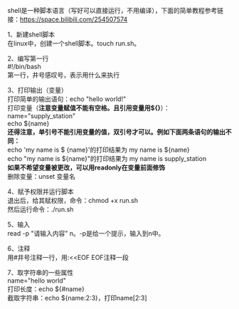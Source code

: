 shell是一种脚本语言（写好可以直接运行，不用编译），下面的简单教程参考链接：https://space.bilibili.com/254507574  

1、新建shell脚本  
在linux中，创建一个shell脚本。touch run.sh。  

2、编写第一行  
\#!/bin/bash  
第一行，井号感叹号，表示用什么来执行  

3、打印输出（变量）  
打印简单的输出语句：echo "hello world!"  
打印变量（**注意变量赋值不能有空格。且引用变量用${}**）：  
name="supply_station"  
echo ${name}  
**还得注意，单引号不能引用变量的值，双引号才可以。例如下面两条语句的输出不同：**  
echo 'my name is \$ \{name\}'的打印结果为 my name is \$\{name\}     
echo "my name is ${name}"的打印结果为 my name is supply_station  
**如果不希望变量被更改，可以用readonly在变量前面修饰**  
删除变量：unset 变量名  

4、赋予权限并运行脚本  
退出后，给其赋权限，命令：chmod +x run.sh  
然后运行命令：./run.sh  

5、输入  
read -p "请输入内容" n。-p是给一个提示，输入到n中。  

6、注释  
用#井号注释一行，用:<<EOF    EOF注释一段  

7、取字符串的一些属性  
name="hello world"  
打印长度：echo ${#name}  
截取字符串：echo ${name:2:3}，打印name\[2:3]  
